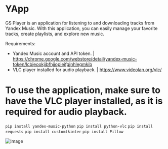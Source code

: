 # YApp
GS Player is an application for listening to and downloading tracks from Yandex Music. With this application, you can easily manage your favorite tracks, create playlists, and explore new music.

Requirements:

- Yandex Music account and API token. | https://chrome.google.com/webstore/detail/yandex-music-token/lcbjeookjibfhjjopieifgjnhlegmkib
- VLC player installed for audio playback. | https://www.videolan.org/vlc/

# To use the application, make sure to have the VLC player installed, as it is required for audio playback.

`pip install yandex-music-python`
`pip install python-vlc`
`pip install requests`
`pip install customtkinter`
`pip install Pillow`

![image](https://github.com/user-attachments/assets/2d268c92-67b1-48f8-a5fe-3753a5c99bbf)

